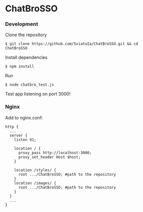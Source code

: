 # ChatBroSSO

### Development

Clone the repository
```shell
$ git clone https://github.com/SviatoIa/ChatBroSSO.git && cd ChatBroSSO
```

Install dependencies
```shell
$ npm install
```

Run
```shell
$ node chatbro_test.js
```

Test app listening on port 3000!

### Nginx

Add to nginx.conf:
```
http {
  ...
  server {
    listen 91;

    location / {
      proxy_pass http://localhost:3000;
      proxy_set_header Host $host;
    }

    location /styles/ {
      root .../ChatBroSSO; #path to the repository
    }
    location /images/ {
      root .../ChatBroSSO; #path to the repository
    }
  }
  ...
}
```
